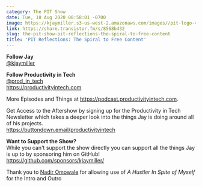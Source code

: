 ```yaml
---
category: The PIT Show
date: Tue, 18 Aug 2020 08:58:01 -0700
image: https://kjaymiller.s3-us-west-2.amazonaws.com/images//pit-logo-v5.jpg
link: https://share.transistor.fm/s/8568b432
slug: the-pit-show-pit-reflections-the-spiral-to-free-content
title: 'PIT Reflections: The Spiral to Free Content'
---
```


<p><strong>Follow Jay</strong><br /><a href="https://twitter.com/kjaymiller">@kjaymiller</a></p><p><strong>Follow Productivity in Tech</strong><br /><a href="https://twitter.com/prod_in_tech">@prod_in_tech</a><br /><a href="https://productivityintech.com/">https://productivityintech.com</a></p><p>More Episodes and Things at <a href="https://podcast.productivityintech.com/">https://podcast.productivityintech.com</a>.</p><p>Get Access to the Aftershow by signing up for the Productivity in Tech Newsletter which takes a deeper look into the things Jay is doing around all of his projects.<br /><a href="https://buttondown.email/productivityintech">https://buttondown.email/productivityintech</a></p><p><strong>Want to Support the Show?</strong><br />While you can't support the show directly you can support all the things Jay is up to by sponsoring him on GitHub!<br /><a href="https://github.com/sponsors/kjaymiller/">https://github.com/sponsors/kjaymiller/</a></p><p>Thank you to <a href="https://nadiromowale.bandcamp.com/">Nadir Omowale</a> for allowing use of <em>A Hustler In Spite of Myself</em> for the Intro and Outro</p>